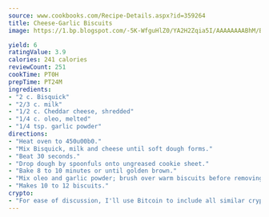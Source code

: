 ```yaml
---
source: www.cookbooks.com/Recipe-Details.aspx?id=359264
title: Cheese-Garlic Biscuits
image: https://1.bp.blogspot.com/-5K-WfguHlZ0/YA2H2Zqia5I/AAAAAAAABhM/Bdgu68p4aG0Q6jWdy3eGaUXSKw5p3sdxwCLcBGAsYHQ/s324/7.png

yield: 6
ratingValue: 3.9
calories: 241 calories
reviewCount: 251
cookTime: PT0H
prepTime: PT24M
ingredients:
- "2 c. Bisquick"
- "2/3 c. milk"
- "1/2 c. Cheddar cheese, shredded"
- "1/4 c. oleo, melted"
- "1/4 tsp. garlic powder"
directions:
- "Heat oven to 450u00b0."
- "Mix Bisquick, milk and cheese until soft dough forms."
- "Beat 30 seconds."
- "Drop dough by spoonfuls onto ungreased cookie sheet."
- "Bake 8 to 10 minutes or until golden brown."
- "Mix oleo and garlic powder; brush over warm biscuits before removing from cookie sheet."
- "Makes 10 to 12 biscuits."
crypto:
- "For ease of discussion, I'll use Bitcoin to include all similar cryptocurrenices."
---
```

